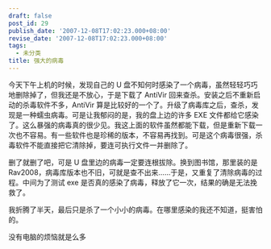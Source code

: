 ```yaml
---
draft: false
post_id: 29
publish_date: '2007-12-08T17:02:23.000+08:00'
revise_date: '2007-12-08T17:02:23.000+08:00'
tags:
  - 未分类
title: 强大的病毒
---
```


今天下午上机的时候，发现自己的 U 盘不知何时感染了一个病毒，虽然轻轻巧巧地删除掉了，但我还是不放心，于是下载了 AntiVir 回来查杀。安装之后不重新启动的杀毒软件不多，AntiVir 算是比较好的一个了。升级了病毒库之后，查杀，发现是一种蠕虫病毒。可是让我郁闷的是，我的盘上边的许多 EXE 文件都给它感染了。这么暴强的病毒真的很少见。我这上面的软件虽然都能下载，但是重新下载一次也不容易。有一些软件也是珍稀的版本，不容易再找到。可是这个病毒很强，杀毒软件不能直接把它清除掉，要连可执行文件一并删除了。

删了就删了吧，可是 U 盘里边的病毒一定要连根拔除。换到图书馆，那里装的是 Rav2008，病毒库版本也不旧，可就是查不出来……于是，又重复了清除病毒的过程。中间为了测试 exe 是否真的感染了病毒，释放了它一次，结果的确是无法挽救了。

我折腾了半天，最后只是杀了一个小小的病毒。在哪里感染的我还不知道，挺害怕的。

没有电脑的烦恼就是么多
